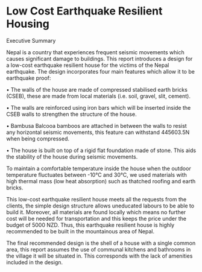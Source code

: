 # Low Cost Earthquake Resilient Housing

Executive Summary

Nepal is a country that experiences frequent seismic movements which causes significant damage to
buildings. This report introduces a design for a low-cost earthquake resilient house for the victims of the
Nepal earthquake. The design incorporates four main features which allow it to be earthquake proof:

• The walls of the house are made of compressed stabilised earth bricks (CSEB), these are made
from local materials (i.e. soil, gravel, slit, cement).

• The walls are reinforced using iron bars which will be inserted inside the CSEB walls to strengthen
the structure of the house.

• Bambusa Balcooa bamboos are attached in between the walls to resist any horizontal seismic
movements, this feature can withstand 445603.5N when being compressed.

• The house is built on top of a rigid flat foundation made of stone. This aids the stability of the
house during seismic movements.

To maintain a comfortable temperature inside the house when the outdoor temperature fluctuates
between -10℃ and 30℃, we used materials with high thermal mass (low heat absorption) such as
thatched roofing and earth bricks.

This low-cost earthquake resilient house meets all the requests from the clients, the simple design
structure allows uneducated labours to be able to build it. Moreover, all materials are found locally which
means no further cost will be needed for transportation and this keeps the price under the budget of
5000 NZD. Thus, this earthquake resilient house is highly recommended to be built in the mountainous
area of Nepal.

The final recommended design is the shell of a house with a single common area, this report assumes the
use of communal kitchens and bathrooms in the village it will be situated in. This corresponds with the
lack of amenities included in the design.
